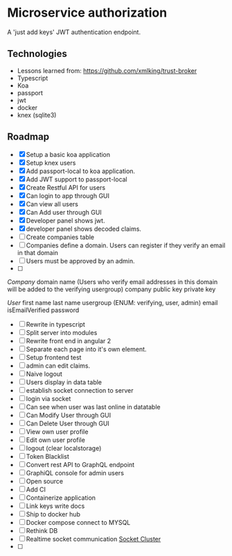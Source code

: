 # Microservice authorization
A 'just add keys' JWT authentication endpoint.

## Technologies
- Lessons learned from: https://github.com/xmlking/trust-broker
- Typescript
- Koa
- passport
- jwt
- docker
- knex (sqlite3)

## Roadmap
- [x] Setup a basic koa application
- [x] Setup knex users
- [x] Add passport-local to koa application.
- [x] Add JWT support to passport-local
- [x] Create Restful API for users
- [x] Can login to app through GUI
- [x] Can view all users
- [x] Can Add user through GUI
- [x] Developer panel shows jwt.
- [x] developer panel shows decoded claims.
- [ ] Create companies table
- [ ] Companies define a domain. Users can register if they verify an email in that domain
- [ ] Users must be approved by an admin.
- [ ] 

*Company* 
domain name (Users who verify email addresses in this domain will be added to the verifying usergroup)
company
public key
private key

*User*
first name
last name
usergroup (ENUM: verifying, user, admin)
email
isEmailVerified
password


- [ ] Rewrite in typescript
- [ ] Split server into modules
- [ ] Rewrite front end in angular 2
- [ ] Separate each page into it's own element.
- [ ] Setup frontend test
- [ ] admin can edit claims.
- [ ] Naive logout
- [ ] Users display in data table
- [ ] establish socket connection to server
- [ ] login via socket
- [ ] Can see when user was last online in datatable
- [ ] Can Modify User through GUI
- [ ] Can Delete User through GUI
- [ ] View own user profile
- [ ] Edit own user profile
- [ ] logout (clear localstorage)
- [ ] Token Blacklist
- [ ] Convert rest API to GraphQL endpoint
- [ ] GraphiQL console for admin users
- [ ] Open source
- [ ] Add CI
- [ ] Containerize application
- [ ] Link keys write docs
- [ ] Ship to docker hub
- [ ] Docker compose connect to MYSQL
- [ ] Rethink DB
- [ ] Realtime socket communication [Socket Cluster](https://github.com/SocketCluster/socketcluster)
- [ ]
